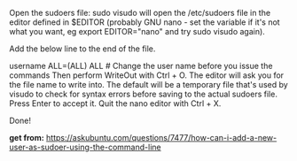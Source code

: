 Open the sudoers file: sudo visudo will open the /etc/sudoers file in the editor defined in $EDITOR (probably GNU nano - set the variable if it's not what you want, eg export EDITOR="nano" and try sudo visudo again).

Add the below line to the end of the file.

username ALL=(ALL) ALL   # Change the user name before you issue the commands
Then perform WriteOut with Ctrl + O. The editor will ask you for the file name to write into. The default will be a temporary file that's used by visudo to check for syntax errors before saving to the actual sudoers file. Press Enter to accept it. Quit the nano editor with Ctrl + X.

Done!

**get from:**
https://askubuntu.com/questions/7477/how-can-i-add-a-new-user-as-sudoer-using-the-command-line
